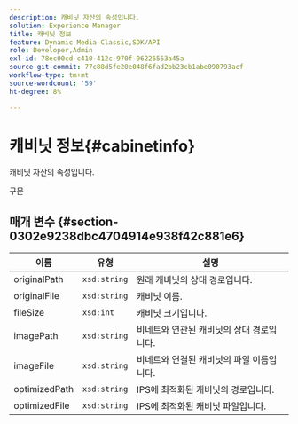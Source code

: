 ```yaml
---
description: 캐비닛 자산의 속성입니다.
solution: Experience Manager
title: 캐비닛 정보
feature: Dynamic Media Classic,SDK/API
role: Developer,Admin
exl-id: 78ec00cd-c410-412c-970f-96226563a45a
source-git-commit: 77c88d5fe20e048f6fad2bb23cb1abe090793acf
workflow-type: tm+mt
source-wordcount: '59'
ht-degree: 8%

---
```


# 캐비닛 정보{#cabinetinfo}

캐비닛 자산의 속성입니다.

구문

## 매개 변수 {#section-0302e9238dbc4704914e938f42c881e6}

| 이름 | 유형 | 설명 |
|---|---|---|
| originalPath | `xsd:string` | 원래 캐비닛의 상대 경로입니다. |
| originalFile | `xsd:string` | 캐비닛 이름. |
| fileSize | `xsd:int` | 캐비닛 크기입니다. |
| imagePath | `xsd:string` | 비네트와 연관된 캐비닛의 상대 경로입니다. |
| imageFile | `xsd:string` | 비네트와 연결된 캐비닛의 파일 이름입니다. |
| optimizedPath | `xsd:string` | IPS에 최적화된 캐비닛의 경로입니다. |
| optimizedFile | `xsd:string` | IPS에 최적화된 캐비닛 파일입니다. |
